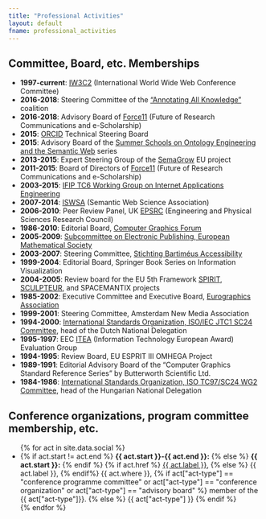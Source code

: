 ```yaml
---
title: "Professional Activities"
layout: default
fname: professional_activities
---
```


Committee, Board, etc. Memberships
----------------------------------

-	**1997-current**: [IW3C2](http://www.iw3c2.org/) (International World Wide Web Conference Committee)
-	**2016-2018**: Steering Committee of the [“Annotating All Knowledge”](https://hypothes.is/annotating-all-knowledge/) coalition
-	**2016-2018**: Advisory Board of [Force11](http://www.force11.org) (Future of Research Communications and e-Scholarship)
-	**2015**: [ORCID](http://www.orcid.org/) Technical Steering Board
-	**2015**: Advisory Board of the [Summer Schools on Ontology Engineering and the Semantic Web](http://www.orcid.org/) series
-	**2013-2015**: Expert Steering Group of the [SemaGrow](http://semagrow.eu/) EU project
-	**2011-2015**: Board of Directors of [Force11](http://www.force11.org) (Future of Research Communications and e-Scholarship)
-	**2003-2015**: [IFIP TC6 Working Group on Internet Applications Engineering](http://www.ifip.tu-graz.ac.at/TC6/)
-	**2007-2014**: [ISWSA](http://www.iswsa.org/) (Semantic Web Science Association)
-	**2006-2010**: Peer Review Panel, UK [EPSRC](http://www.epsrc.ac.uk/) (Engineering and Physical Sciences Research Council)
-	**1986-2010**: Editorial Board, [Computer Graphics Forum](http://www.eg.org/EG/Publications/CGF)
-	**2005-2009**: [Subcommittee on Electronic Publishing, European Mathematical Society](http://www.emis.de/committees.html#ep)
-	**2003-2007**: Steering Committee, [Stichting Bartiméus Accessibility](http://www.accessibility.nl/)
-	**1999-2004**: Editorial Board, Springer Book Series on Information Visualization
-	**2004-2005**: Review board for the EU 5th Framework [SPIRIT](http://www.geo-spirit.org/), [SCULPTEUR](http://www.sculpteurweb.org/), and SPACEMANTIX projects
-	**1985-2002**: Executive Committee and Executive Board, [Eurographics Association](http://www.eg.org/)
-	**1999-2001**: Steering Committee, Amsterdam New Media Association
-	**1994-2000**: [International Standards Organization, ISO/IEC JTC1 SC24 Committee](http://www.bsi.org.uk/sc24/), head of the Dutch National Delegation
-	**1995-1997**: EEC [ITEA](http://www.itea.tm.fr/) (Information Technology European Award) Evaluation Group
-	**1994-1995**: Review Board, EU ESPRIT III OMHEGA Project
-	**1989-1991**: Editorial Advisory Board of the “Computer Graphics Standard Reference Series” by Butterworth Scientific Ltd.
-	**1984-1986**: [International Standards Organization, ISO TC97/SC24 WG2 Committee](http://www.bsi.org.uk/sc24/), head of the Hungarian National Delegation


Conference organizations, program committee membership, etc.
--------------------------------------------------------------

<ul>
    {% for act in site.data.social %}
    <li>
    {% if act.start != act.end %}
        <strong>{{ act.start }}-{{ act.end }}:</strong> 
    {% else %}
        <strong>{{ act.start }}:</strong>
    {% endif %}
    {% if act.href %}
        <a href="{{ act.href }}">{{ act.label }}</a>, 
    {% else %}
        {{ act.label }}, 
    {% endif%}
    {{ act.where }},
    {% if act["act-type"] == "conference programme committee" or act["act-type"] == "conference organization" or act["act-type"] == "advisory board" %}
        member of the {{ act["act-type"]}}.
    {% else %}
        {{ act["act-type"] }}
    {% endif %}
    </li>
    {% endfor %}

</ul>
